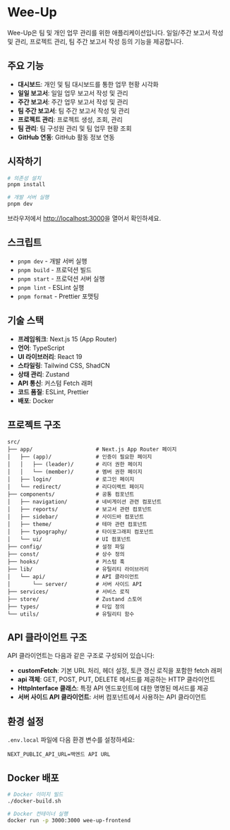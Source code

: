# Wee-Up

Wee-Up은 팀 및 개인 업무 관리를 위한 애플리케이션입니다. 일일/주간 보고서 작성 및 관리, 프로젝트 관리, 팀 주간 보고서 작성 등의 기능을 제공합니다.

## 주요 기능

- **대시보드**: 개인 및 팀 대시보드를 통한 업무 현황 시각화
- **일일 보고서**: 일일 업무 보고서 작성 및 관리
- **주간 보고서**: 주간 업무 보고서 작성 및 관리
- **팀 주간 보고서**: 팀 주간 보고서 작성 및 관리
- **프로젝트 관리**: 프로젝트 생성, 조회, 관리
- **팀 관리**: 팀 구성원 관리 및 팀 업무 현황 조회
- **GitHub 연동**: GitHub 활동 정보 연동

## 시작하기

```bash
# 의존성 설치
pnpm install

# 개발 서버 실행
pnpm dev
```

브라우저에서 [http://localhost:3000](http://localhost:3000)을 열어서 확인하세요.

## 스크립트

- `pnpm dev` - 개발 서버 실행
- `pnpm build` - 프로덕션 빌드
- `pnpm start` - 프로덕션 서버 실행
- `pnpm lint` - ESLint 실행
- `pnpm format` - Prettier 포맷팅

## 기술 스택

- **프레임워크**: Next.js 15 (App Router)
- **언어**: TypeScript
- **UI 라이브러리**: React 19
- **스타일링**: Tailwind CSS, ShadCN
- **상태 관리**: Zustand
- **API 통신**: 커스텀 Fetch 래퍼
- **코드 품질**: ESLint, Prettier
- **배포**: Docker

## 프로젝트 구조

```
src/
├── app/                    # Next.js App Router 페이지
│   ├── (app)/              # 인증이 필요한 페이지
│   │   ├── (leader)/       # 리더 권한 페이지
│   │   └── (member)/       # 멤버 권한 페이지
│   ├── login/              # 로그인 페이지
│   └── redirect/           # 리다이렉트 페이지
├── components/             # 공통 컴포넌트
│   ├── navigation/         # 네비게이션 관련 컴포넌트
│   ├── reports/            # 보고서 관련 컴포넌트
│   ├── sidebar/            # 사이드바 컴포넌트
│   ├── theme/              # 테마 관련 컴포넌트
│   ├── typography/         # 타이포그래피 컴포넌트
│   └── ui/                 # UI 컴포넌트
├── config/                 # 설정 파일
├── const/                  # 상수 정의
├── hooks/                  # 커스텀 훅
├── lib/                    # 유틸리티 라이브러리
│   └── api/                # API 클라이언트
│       └── server/         # 서버 사이드 API
├── services/               # 서비스 로직
├── store/                  # Zustand 스토어
├── types/                  # 타입 정의
└── utils/                  # 유틸리티 함수
```

## API 클라이언트 구조

API 클라이언트는 다음과 같은 구조로 구성되어 있습니다:

- **customFetch**: 기본 URL 처리, 헤더 설정, 토큰 갱신 로직을 포함한 fetch 래퍼
- **api 객체**: GET, POST, PUT, DELETE 메서드를 제공하는 HTTP 클라이언트
- **HttpInterface 클래스**: 특정 API 엔드포인트에 대한 명명된 메서드를 제공
- **서버 사이드 API 클라이언트**: 서버 컴포넌트에서 사용하는 API 클라이언트

## 환경 설정

`.env.local` 파일에 다음 환경 변수를 설정하세요:

```
NEXT_PUBLIC_API_URL=백엔드 API URL
```

## Docker 배포

```bash
# Docker 이미지 빌드
./docker-build.sh

# Docker 컨테이너 실행
docker run -p 3000:3000 wee-up-frontend
```
